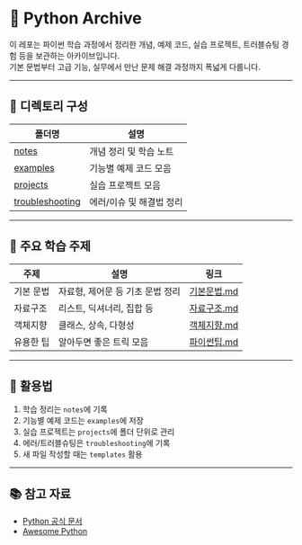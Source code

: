# 🐍 Python Archive

이 레포는 파이썬 학습 과정에서 정리한 개념, 예제 코드, 실습 프로젝트, 트러블슈팅 경험 등을 보관하는 아카이브입니다.  
기본 문법부터 고급 기능, 실무에서 만난 문제 해결 과정까지 폭넓게 다룹니다.

---

## 📂 디렉토리 구성

| 폴더명 | 설명 |
|---|---|
| [notes](./notes) | 개념 정리 및 학습 노트 |
| [examples](./examples) | 기능별 예제 코드 모음 |
| [projects](./projects) | 실습 프로젝트 모음 |
| [troubleshooting](./troubleshooting) | 에러/이슈 및 해결법 정리 |

---

## 📖 주요 학습 주제

| 주제 | 설명 | 링크 |
|---|---|---|
| 기본 문법 | 자료형, 제어문 등 기초 문법 정리 | [기본문법.md](./notes/기본문법.md) |
| 자료구조 | 리스트, 딕셔너리, 집합 등 | [자료구조.md](./notes/자료구조.md) |
| 객체지향 | 클래스, 상속, 다형성 | [객체지향.md](./notes/객체지향.md) |
| 유용한 팁 | 알아두면 좋은 트릭 모음 | [파이썬팁.md](./notes/파이썬팁.md) |

---

## 📑 활용법
1. 학습 정리는 `notes`에 기록
2. 기능별 예제 코드는 `examples`에 저장
3. 실습 프로젝트는 `projects`에 폴더 단위로 관리
4. 에러/트러블슈팅은 `troubleshooting`에 기록
5. 새 파일 작성할 때는 `templates` 활용

---

## 📚 참고 자료
- [Python 공식 문서](https://docs.python.org/3/)
- [Awesome Python](https://github.com/vinta/awesome-python)
